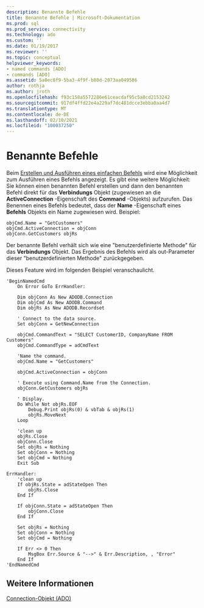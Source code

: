 ```yaml
---
description: Benannte Befehle
title: Benannte Befehle | Microsoft-Dokumentation
ms.prod: sql
ms.prod_service: connectivity
ms.technology: ado
ms.custom: ''
ms.date: 01/19/2017
ms.reviewer: ''
ms.topic: conceptual
helpviewer_keywords:
- named commands [ADO]
- commands [ADO]
ms.assetid: 5a0ec8f9-5ba3-4f9f-b80d-2073aa049586
author: rothja
ms.author: jroth
ms.openlocfilehash: f93c158a5572286e61ceacdaf95c5a0cd2153242
ms.sourcegitcommit: 917df4ffd22e4a229af7dc481dcce3ebba0aa4d7
ms.translationtype: MT
ms.contentlocale: de-DE
ms.lasthandoff: 02/10/2021
ms.locfileid: "100037250"
---
```

# <a name="named-commands"></a>Benannte Befehle
Beim [Erstellen und Ausführen eines einfachen Befehls](./creating-and-executing-a-simple-command.md) wird eine Möglichkeit zum Ausführen eines Befehls angezeigt. Es gibt eine weitere Möglichkeit: Sie können einen benannten Befehl erstellen und dann den benannten Befehl direkt für das **Verbindungs** Objekt (zugewiesen an die **ActiveConnection** -Eigenschaft des **Command** -Objekts) aufzurufen. Das Benennen eines Befehls bedeutet, dass der **Name** -Eigenschaft eines **Befehls** Objekts ein Name zugewiesen wird. Beispiel:  
  
```  
objCmd.Name = "GetCustomers"  
objCmd.ActiveConnection = objConn  
objConn.GetCustomers objRs  
```  
  
 Der benannte Befehl verhält sich wie eine "benutzerdefinierte Methode" für das **Verbindungs** Objekt. Das Ergebnis des Befehls wird als out-Parameter dieser "benutzerdefinierten Methode" zurückgegeben.  
  
 Dieses Feature wird im folgenden Beispiel veranschaulicht.  
  
```  
'BeginNamedCmd  
    On Error GoTo ErrHandler:  
  
    Dim objConn As New ADODB.Connection  
    Dim objCmd As New ADODB.Command  
    Dim objRs As New ADODB.Recordset  
  
    ' Connect to the data source.  
    Set objConn = GetNewConnection  
  
    objCmd.CommandText = "SELECT CustomerID, CompanyName FROM Customers"  
    objCmd.CommandType = adCmdText  
  
    'Name the command.  
    objCmd.Name = "GetCustomers"  
  
    objCmd.ActiveConnection = objConn  
  
    ' Execute using Command.Name from the Connection.  
    objConn.GetCustomers objRs  
  
    ' Display.  
    Do While Not objRs.EOF  
        Debug.Print objRs(0) & vbTab & objRs(1)  
        objRs.MoveNext  
    Loop  
  
    'clean up  
    objRs.Close  
    objConn.Close  
    Set objRs = Nothing  
    Set objConn = Nothing  
    Set objCmd = Nothing  
    Exit Sub  
  
ErrHandler:  
    'clean up  
    If objRs.State = adStateOpen Then  
        objRs.Close  
    End If  
  
    If objConn.State = adStateOpen Then  
        objConn.Close  
    End If  
  
    Set objRs = Nothing  
    Set objConn = Nothing  
    Set objCmd = Nothing  
  
    If Err <> 0 Then  
        MsgBox Err.Source & "-->" & Err.Description, , "Error"  
    End If  
'EndNamedCmd  
```  
  
## <a name="see-also"></a>Weitere Informationen  
 [Connection-Objekt (ADO)](../../reference/ado-api/connection-object-ado.md)